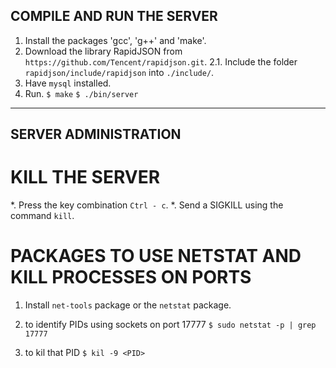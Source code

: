 ## COMPILE AND RUN THE SERVER

1. Install the packages 'gcc', 'g++' and 'make'.
2. Download the library RapidJSON from ``` https://github.com/Tencent/rapidjson.git ```.
  2.1. Include the folder ``` rapidjson/include/rapidjson ``` into ``` ./include/ ```.
3. Have ``` mysql ``` installed.
4. Run.
   ``` $ make ```
   ``` $ ./bin/server ```

-------------------------

## SERVER ADMINISTRATION

# KILL THE SERVER

*. Press the key combination ``` Ctrl - c ```.
*. Send a SIGKILL using the command ``` kill ```.

# PACKAGES TO USE NETSTAT AND KILL PROCESSES ON PORTS

1. Install ``` net-tools ``` package or the ``` netstat ``` package.

2. to identify PIDs using sockets on port 17777
   ``` $ sudo netstat -p | grep 17777 ```

3. to kil that PID
   ``` $ kil -9 <PID> ```
